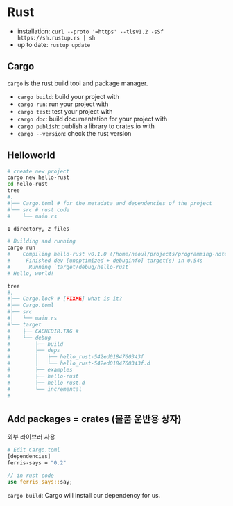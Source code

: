 # Rust

- installation: `curl --proto '=https' --tlsv1.2 -sSf https://sh.rustup.rs | sh`
- up to date: `rustup update`

## Cargo 

`cargo` is the rust build tool and package manager.

- `cargo build`: build your project with
- `cargo run`: run your project with
- `cargo test`: test your project with
- `cargo doc`: build documentation for your project with
- `cargo publish`: publish a library to crates.io with
- `cargo --version`: check the rust version

## Helloworld

```bash
# create new project
cargo new hello-rust
cd hello-rust
tree
#.
#├── Cargo.toml # for the metadata and dependencies of the project
#└── src # rust code
#    └── main.rs

1 directory, 2 files

# Building and running
cargo run
#    Compiling hello-rust v0.1.0 (/home/neoul/projects/programming-note/rust/hello-rust)
#     Finished dev [unoptimized + debuginfo] target(s) in 0.54s
#      Running `target/debug/hello-rust`
# Hello, world!

tree
#.
#├── Cargo.lock # [FIXME] what is it?
#├── Cargo.toml
#├── src
#│   └── main.rs
#└── target
#    ├── CACHEDIR.TAG # 
#    └── debug
#        ├── build
#        ├── deps
#        │   ├── hello_rust-542ed0184760343f
#        │   └── hello_rust-542ed0184760343f.d
#        ├── examples
#        ├── hello-rust
#        ├── hello-rust.d
#        └── incremental
#

```

## Add packages = crates (물품 운반용 상자)

외부 라이브러 사용

```bash
# Edit Cargo.toml
[dependencies]
ferris-says = "0.2"
```

```rust
// in rust code
use ferris_says::say;
```

`cargo build`: Cargo will install our dependency for us.
